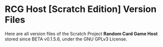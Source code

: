 # RCG Host [Scratch Edition] Version Files

Here are all version files of the Scratch Project **Random Card Game Host** stored since BETA v0.1.5.6, under the GNU GPLv3 License. 
